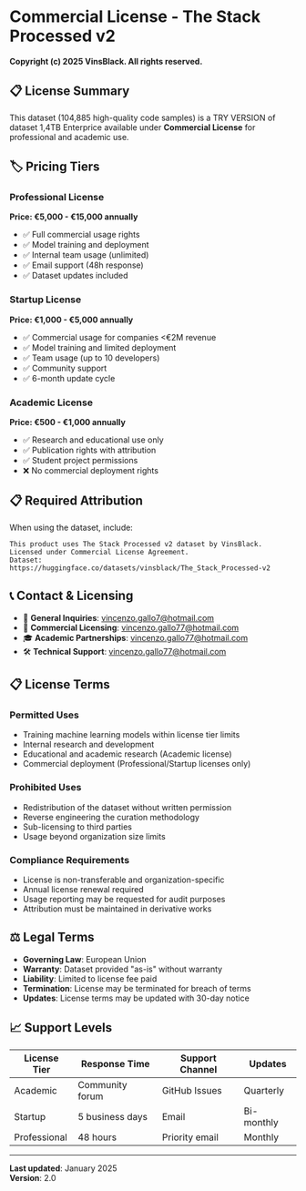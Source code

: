 # Commercial License - The Stack Processed v2

**Copyright (c) 2025 VinsBlack. All rights reserved.**

## 📋 **License Summary**

This dataset (104,885 high-quality code samples) is a TRY VERSION of dataset 1,4TB Enterprice available under **Commercial License** for professional and academic use.

## 🏷️ **Pricing Tiers**

### **Professional License**
**Price: €5,000 - €15,000 annually**
- ✅ Full commercial usage rights
- ✅ Model training and deployment  
- ✅ Internal team usage (unlimited)
- ✅ Email support (48h response)
- ✅ Dataset updates included

### **Startup License** 
**Price: €1,000 - €5,000 annually**
- ✅ Commercial usage for companies <€2M revenue
- ✅ Model training and limited deployment
- ✅ Team usage (up to 10 developers)
- ✅ Community support
- ✅ 6-month update cycle

### **Academic License**
**Price: €500 - €1,000 annually**
- ✅ Research and educational use only
- ✅ Publication rights with attribution
- ✅ Student project permissions
- ❌ No commercial deployment rights

## 📋 **Required Attribution**

When using the dataset, include:

```
This product uses The Stack Processed v2 dataset by VinsBlack.
Licensed under Commercial License Agreement.
Dataset: https://huggingface.co/datasets/vinsblack/The_Stack_Processed-v2
```

## 📞 **Contact & Licensing**

- 📧 **General Inquiries**: vincenzo.gallo7@hotmail.com
- 💼 **Commercial Licensing**: vincenzo.gallo77@hotmail.com  
- 🎓 **Academic Partnerships**: vincenzo.gallo77@hotmail.com
- 🛠️ **Technical Support**: vincenzo.gallo77@hotmail.com

## 📋 **License Terms**

### **Permitted Uses**
- Training machine learning models within license tier limits
- Internal research and development
- Educational and academic research (Academic license)
- Commercial deployment (Professional/Startup licenses only)

### **Prohibited Uses**
- Redistribution of the dataset without written permission
- Reverse engineering the curation methodology
- Sub-licensing to third parties
- Usage beyond organization size limits

### **Compliance Requirements**
- License is non-transferable and organization-specific
- Annual license renewal required
- Usage reporting may be requested for audit purposes
- Attribution must be maintained in derivative works

## ⚖️ **Legal Terms**

- **Governing Law**: European Union
- **Warranty**: Dataset provided "as-is" without warranty
- **Liability**: Limited to license fee paid
- **Termination**: License may be terminated for breach of terms
- **Updates**: License terms may be updated with 30-day notice

## 📈 **Support Levels**

| License Tier | Response Time | Support Channel | Updates |
|--------------|---------------|-----------------|---------|
| Academic | Community forum | GitHub Issues | Quarterly |
| Startup | 5 business days | Email | Bi-monthly |
| Professional | 48 hours | Priority email | Monthly |

---


**Last updated**: January 2025  
**Version**: 2.0
